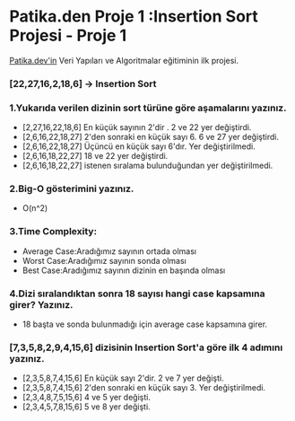 
# Patika.den Proje 1 :Insertion Sort Projesi - Proje 1 
[Patika.dev'in](https://www.patika.dev/) Veri Yapıları ve Algoritmalar eğitiminin ilk projesi.
### [22,27,16,2,18,6] -> Insertion Sort

### 1.Yukarıda verilen dizinin sort türüne göre aşamalarını yazınız.
- [2,27,16,22,18,6] En küçük sayının 2'dir . 2 ve 22 yer değiştirdi.
- [2,6,16,22,18,27] 2'den sonraki en küçük sayı 6. 6 ve 27 yer değiştirdi.
- [2,6,16,22,18,27] Üçüncü en küçük sayı 6'dır. Yer değiştirilmedi. 
- [2,6,16,18,22,27] 18 ve 22 yer değiştirdi.
- [2,6,16,18,22,27] istenen sıralama bulunduğundan yer değiştirilmedi.

### 2.Big-O gösterimini yazınız. 
- O(n^2)

### 3.Time Complexity:
- Average Case:Aradığımız sayının ortada olması 
- Worst Case:Aradığımız sayının sonda olması
- Best Case:Aradığımız sayının dizinin en başında olması

### 4.Dizi sıralandıktan sonra 18 sayısı hangi case kapsamına girer? Yazınız.
- 18 başta ve sonda bulunmadığı için average case kapsamına girer.

### [7,3,5,8,2,9,4,15,6] dizisinin Insertion Sort'a göre ilk 4 adımını yazınız.
- [2,3,5,8,7,4,15,6] En küçük sayı 2'dir. 2 ve 7 yer değişti.
- [2,3,5,8,7,4,15,6] 2'den sonraki en küçük sayı 3. Yer değiştirilmedi.
- [2,3,4,8,7,5,15,6] 4 ve 5 yer değişti.
- [2,3,4,5,7,8,15,6] 5 ve 8 yer değişti.
